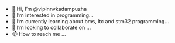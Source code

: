- 👋 Hi, I’m @vipinnvkadampuzha
- 👀 I’m interested in programming...
- 🌱 I’m currently learning about bms, ltc and stm32 programming...
- 💞️ I’m looking to collaborate on ...
- 📫 How to reach me ...

<!---
vipinnvkadampuzha/vipinnvkadampuzha is a ✨ special ✨ repository because its `README.md` (this file) appears on your GitHub profile.
You can click the Preview link to take a look at your changes.
--->
